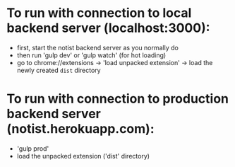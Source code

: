 # To run with connection to local backend server (localhost:3000):
* first, start the notist backend server as you normally do
* then run 'gulp dev' or 'gulp watch' (for hot loading)
* go to chrome://extensions -> 'load unpacked extension' -> load the newly created `dist` directory

# To run with connection to production backend server (notist.herokuapp.com):
* 'gulp prod'
* load the unpacked extension ('dist' directory)
